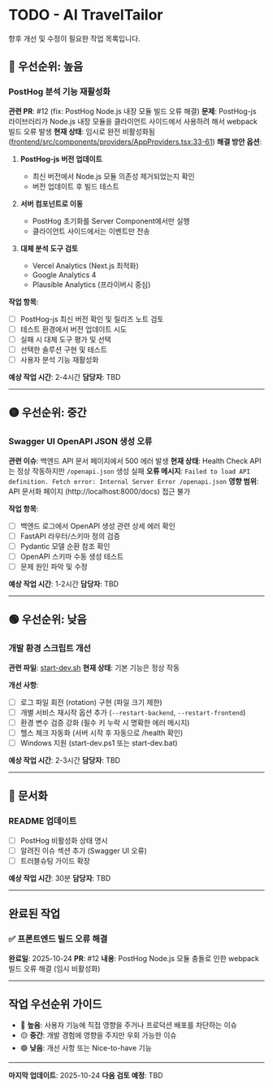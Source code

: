 # TODO - AI TravelTailor

향후 개선 및 수정이 필요한 작업 목록입니다.

## 🔴 우선순위: 높음

### PostHog 분석 기능 재활성화
**관련 PR**: #12 (fix: PostHog Node.js 내장 모듈 빌드 오류 해결)
**문제**: PostHog-js 라이브러리가 Node.js 내장 모듈을 클라이언트 사이드에서 사용하려 해서 webpack 빌드 오류 발생
**현재 상태**: 임시로 완전 비활성화됨 ([frontend/src/components/providers/AppProviders.tsx:33-61](../../../frontend/src/components/providers/AppProviders.tsx))
**해결 방안 옵션**:
1. **PostHog-js 버전 업데이트**
   - 최신 버전에서 Node.js 모듈 의존성 제거되었는지 확인
   - 버전 업데이트 후 빌드 테스트

2. **서버 컴포넌트로 이동**
   - PostHog 초기화를 Server Component에서만 실행
   - 클라이언트 사이드에서는 이벤트만 전송

3. **대체 분석 도구 검토**
   - Vercel Analytics (Next.js 최적화)
   - Google Analytics 4
   - Plausible Analytics (프라이버시 중심)

**작업 항목**:
- [ ] PostHog-js 최신 버전 확인 및 릴리즈 노트 검토
- [ ] 테스트 환경에서 버전 업데이트 시도
- [ ] 실패 시 대체 도구 평가 및 선택
- [ ] 선택한 솔루션 구현 및 테스트
- [ ] 사용자 분석 기능 재활성화

**예상 작업 시간**: 2-4시간
**담당자**: TBD

---

## 🟡 우선순위: 중간

### Swagger UI OpenAPI JSON 생성 오류
**관련 이슈**: 백엔드 API 문서 페이지에서 500 에러 발생
**현재 상태**: Health Check API는 정상 작동하지만 `/openapi.json` 생성 실패
**오류 메시지**: `Failed to load API definition. Fetch error: Internal Server Error /openapi.json`
**영향 범위**: API 문서화 페이지 (http://localhost:8000/docs) 접근 불가

**작업 항목**:
- [ ] 백엔드 로그에서 OpenAPI 생성 관련 상세 에러 확인
- [ ] FastAPI 라우터/스키마 정의 검증
- [ ] Pydantic 모델 순환 참조 확인
- [ ] OpenAPI 스키마 수동 생성 테스트
- [ ] 문제 원인 파악 및 수정

**예상 작업 시간**: 1-2시간
**담당자**: TBD

---

## 🟢 우선순위: 낮음

### 개발 환경 스크립트 개선
**관련 파일**: [start-dev.sh](../../../start-dev.sh)
**현재 상태**: 기본 기능은 정상 작동

**개선 사항**:
- [ ] 로그 파일 회전 (rotation) 구현 (파일 크기 제한)
- [ ] 개별 서비스 재시작 옵션 추가 (`--restart-backend`, `--restart-frontend`)
- [ ] 환경 변수 검증 강화 (필수 키 누락 시 명확한 에러 메시지)
- [ ] 헬스 체크 자동화 (서버 시작 후 자동으로 /health 확인)
- [ ] Windows 지원 (start-dev.ps1 또는 start-dev.bat)

**예상 작업 시간**: 2-3시간
**담당자**: TBD

---

## 📝 문서화

### README 업데이트
- [ ] PostHog 비활성화 상태 명시
- [ ] 알려진 이슈 섹션 추가 (Swagger UI 오류)
- [ ] 트러블슈팅 가이드 확장

**예상 작업 시간**: 30분
**담당자**: TBD

---

## 완료된 작업

### ✅ 프론트엔드 빌드 오류 해결
**완료일**: 2025-10-24
**PR**: #12
**내용**: PostHog Node.js 모듈 충돌로 인한 webpack 빌드 오류 해결 (임시 비활성화)

---

## 작업 우선순위 가이드

- 🔴 **높음**: 사용자 기능에 직접 영향을 주거나 프로덕션 배포를 차단하는 이슈
- 🟡 **중간**: 개발 경험에 영향을 주지만 우회 가능한 이슈
- 🟢 **낮음**: 개선 사항 또는 Nice-to-have 기능

---

**마지막 업데이트**: 2025-10-24
**다음 검토 예정**: TBD
